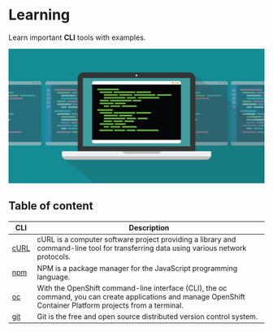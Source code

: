# Learning

Learn important **CLI** tools with examples.

<p align="center">
    <img src="./assets/main-logo.jpeg" width="700" />
</p>

## Table of content
| CLI            | Description                                                                                                                                                    |
|----------------|----------------------------------------------------------------------------------------------------------------------------------------------------------------|
| [cURL](./curl) | cURL is a computer software project providing a library and command-line tool for transferring data using various network protocols.                           |
| [npm](./npm)   | NPM is a package manager for the JavaScript programming language.                                                                                              |
| [oc](./oc)     | With the OpenShift command-line interface (CLI), the oc command, you can create applications and manage OpenShift Container Platform projects from a terminal. |
| [git](./git)   | Git is the free and open source distributed version control system.                                                                                            |
